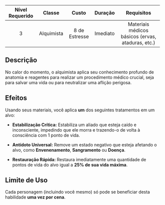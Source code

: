
| Nível Requerido | Classe | Custo | Duração | Requisitos |
| :---: | :---: | :---: | :---: | :---: |
| 3 | Alquimista | 8 de Estresse | Imediato | Materiais médicos básicos (ervas, ataduras, etc.) |

## Descrição
No calor do momento, o alquimista aplica seu conhecimento profundo de anatomia e reagentes para realizar um procedimento médico crucial, seja para salvar uma vida ou para neutralizar uma aflição perigosa.

## Efeitos
Usando seus materiais, você aplica **um** dos seguintes tratamentos em um alvo:

* **Estabilização Crítica:** Estabiliza um aliado que esteja caído e inconsciente, impedindo que ele morra e trazendo-o de volta à consciência com 1 ponto de vida.

* **Antídoto Universal:** Remove um estado negativo que esteja afetando o alvo, como **Envenenamento**, **Sangramento** ou **Doença**.

* **Restauração Rápida:** Restaura imediatamente uma quantidade de pontos de vida do alvo igual a **25% de sua vida máxima**.

## Limite de Uso
Cada personagem (incluindo você mesmo) só pode se beneficiar desta habilidade **uma vez por cena**.
